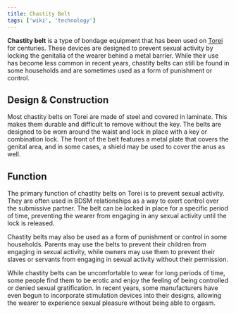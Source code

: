 ```yaml
---
title: Chastity Belt
tags: ['wiki', 'technology']
---
```


**Chastity belt** is a type of bondage equipment that has been used on [Torei](/wiki/torei) for centuries. These devices are designed to prevent sexual activity by locking the genitalia of the wearer behind a metal barrier. While their use has become less common in recent years, chastity belts can still be found in some households and are sometimes used as a form of punishment or control.

## Design & Construction

Most chastity belts on Torei are made of steel and covered in laminate. This makes them durable and difficult to remove without the key. The belts are designed to be worn around the waist and lock in place with a key or combination lock. The front of the belt features a metal plate that covers the genital area, and in some cases, a shield may be used to cover the anus as well.

## Function

The primary function of chastity belts on Torei is to prevent sexual activity. They are often used in BDSM relationships as a way to exert control over the submissive partner. The belt can be locked in place for a specific period of time, preventing the wearer from engaging in any sexual activity until the lock is released.

Chastity belts may also be used as a form of punishment or control in some households. Parents may use the belts to prevent their children from engaging in sexual activity, while owners may use them to prevent their slaves or servants from engaging in sexual activity without their permission.

While chastity belts can be uncomfortable to wear for long periods of time, some people find them to be erotic and enjoy the feeling of being controlled or denied sexual gratification. In recent years, some manufacturers have even begun to incorporate stimulation devices into their designs, allowing the wearer to experience sexual pleasure without being able to orgasm.
